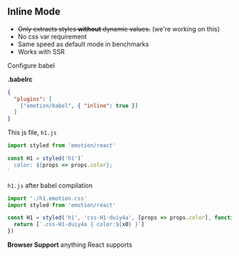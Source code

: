 ## Inline Mode

- ~~Only extracts styles **without** dynamic values.~~ (we're working on this)
- No css var requirement
- Same speed as default mode in benchmarks
- Works with SSR

Configure babel

**.babelrc**
```json
{
  "plugins": [
    ["emotion/babel", { "inline": true }]
  ]
}
```

This js file, `h1.js`

```jsx
import styled from 'emotion/react'

const H1 = styled('h1')`
  color: ${props => props.color};
`
```

`h1.js` after babel compilation

```jsx
import './h1.emotion.css'
import styled from 'emotion/react'

const H1 = styled('h1', 'css-H1-duiy4a', [props => props.color], function createEmotionStyles(x0) {
  return [`.css-H1-duiy4a { color:${x0} }`]
})
```

**Browser Support** anything React supports
